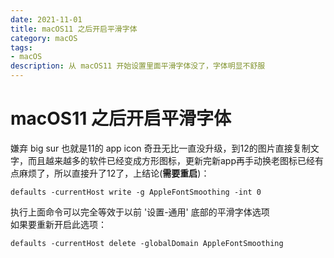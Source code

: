 ```yaml
---
date: 2021-11-01
title: macOS11 之后开启平滑字体
category: macOS
tags:
- macOS
description: 从 macOS11 开始设置里面平滑字体没了，字体明显不舒服
---
```

# macOS11 之后开启平滑字体

嫌弃 big sur 也就是11的 app icon 奇丑无比一直没升级，到12的图片直接复制文字，而且越来越多的软件已经变成方形图标，更新完新app再手动换老图标已经有点麻烦了，所以直接升了12了，上结论(**需要重启**)：  
```shell
defaults -currentHost write -g AppleFontSmoothing -int 0
```
执行上面命令可以完全等效于以前 '设置-通用' 底部的平滑字体选项   
如果要重新开启此选项：
```shell
defaults -currentHost delete -globalDomain AppleFontSmoothing
```
